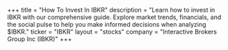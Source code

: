 +++
title = "How To Invest In IBKR"
description = "Learn how to invest in IBKR with our comprehensive guide. Explore market trends, financials, and the social pulse to help you make informed decisions when analyzing $IBKR."
ticker = "IBKR"
layout = "stocks"
company = "Interactive Brokers Group Inc (IBKR)"
+++

